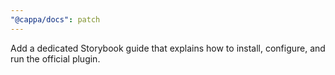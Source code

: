 ```yaml
---
"@cappa/docs": patch
---
```


Add a dedicated Storybook guide that explains how to install, configure, and run the official plugin.
